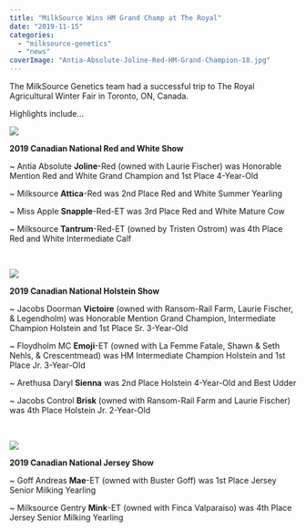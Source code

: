 ```yaml
---
title: "MilkSource Wins HM Grand Champ at The Royal"
date: "2019-11-15"
categories: 
  - "milksource-genetics"
  - "news"
coverImage: "Antia-Absolute-Joline-Red-HM-Grand-Champion-18.jpg"
---
```


The MilkSource Genetics team had a successful trip to The Royal Agricultural Winter Fair in Toronto, ON, Canada.

Highlights include…

![](http://milk-source.local/wp-content/uploads/2019/11/Antia-Absolute-Joline-Red-1st-Place-4YO-10-300x200.jpg)

**2019 Canadian National Red and White Show**

~ Antia Absolute **Joline**\-Red (owned with Laurie Fischer) was Honorable Mention Red and White Grand Champion and 1st Place 4-Year-Old

~ Milksource **Attica**\-Red was 2nd Place Red and White Summer Yearling

~ Miss Apple **Snapple**\-Red-ET was 3rd Place Red and White Mature Cow

~ Milksource **Tantrum**\-Red-ET (owned by Tristen Ostrom) was 4th Place Red and White Intermediate Calf

 

![](http://milk-source.local/wp-content/uploads/2019/11/Jacobs-Doorman-Victoire-Int.-Champion-24-300x200.jpg)

**2019 Canadian National Holstein Show**

~ Jacobs Doorman **Victoire** (owned with Ransom-Rail Farm, Laurie Fischer, & Legendholm) was Honorable Mention Grand Champion, Intermediate Champion Holstein and 1st Place Sr. 3-Year-Old

~ Floydholm MC **Emoji**\-ET (owned with La Femme Fatale, Shawn & Seth Nehls, & Crescentmead) was HM Intermediate Champion Holstein and 1st Place Jr. 3-Year-Old

~ Arethusa Daryl **Sienna** was 2nd Place Holstein 4-Year-Old and Best Udder

~ Jacobs Control **Brisk** (owned with Ransom-Rail Farm and Laurie Fischer) was 4th Place Holstein Jr. 2-Year-Old

 

![](http://milk-source.local/wp-content/uploads/2019/11/Goff-Andreas-Mae-ET-1st-Place-Milking-Senior-Yearling-09-300x200.jpg)

**2019 Canadian National Jersey Show**

~ Goff Andreas **Mae**\-ET (owned with Buster Goff) was 1st Place Jersey Senior Milking Yearling

~ Milksource Gentry **Mink**\-ET (owned with Finca Valparaiso) was 4th Place Jersey Senior Milking Yearling
